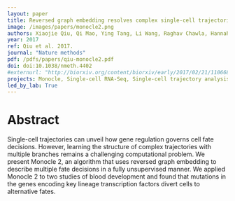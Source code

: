 ```yaml
---
layout: paper
title: Reversed graph embedding resolves complex single-cell trajectories 
image: /images/papers/monocle2.png
authors: Xiaojie Qiu, Qi Mao, Ying Tang, Li Wang, Raghav Chawla, Hannah Pliner, Cole Trapnell
year: 2017
ref: Qiu et al. 2017.
journal: "Nature methods"
pdf: /pdfs/papers/qiu-monocle2.pdf
doi: doi:10.1038/nmeth.4402
#externurl: "http://biorxiv.org/content/biorxiv/early/2017/02/21/110668.full.pdf"
projects: Monocle, Single-cell RNA-Seq, Single-cell trajectory analysis
led_by_lab: True
---
```


# Abstract

Single-cell trajectories can unveil how gene regulation governs
cell fate decisions. However, learning the structure of complex
trajectories with multiple branches remains a challenging
computational problem. We present Monocle 2, an algorithm
that uses reversed graph embedding to describe multiple fate
decisions in a fully unsupervised manner. We applied Monocle 2
to two studies of blood development and found that mutations
in the genes encoding key lineage transcription factors divert
cells to alternative fates.